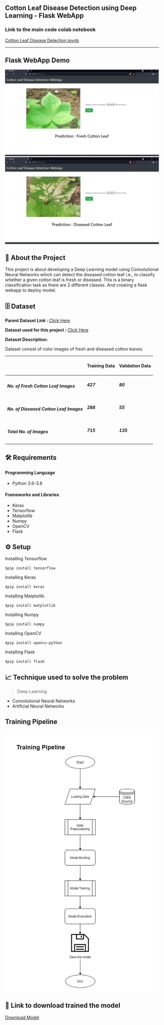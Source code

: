 <h2>Cotton Leaf Disease Detection using Deep Learning - Flask WebApp</h2>


<h3><b>Link to the main code colab notebook</b> </h3>

[Cotton Leaf Disease Detection.ipynb](https://colab.research.google.com/drive/1UgD3vrr7CopI9RxvaBJKp4tqPBS88SgZ#scrollTo=ABICAi0toxoa)
<hr>

<h2>Flask WebApp Demo</h2>
<img src="https://github.com/Hemanthghs/Cotton-Leaf-Disease-Detection-using-Deep-Learning/blob/main/readme_imgs/fresh_pred.png">

<img src="https://github.com/Hemanthghs/Cotton-Leaf-Disease-Detection-using-Deep-Learning/blob/main/readme_imgs/diseased_pred.png">



<h2>📝 About the Project</h2>
This project is about developing a Deep Learning model using Convolutional Neural Networks which can detect the diseased cotton leaf i.e., to classify whether a given cotton leaf is fresh or diseased. This is a binary classification task as there are 2 different classes. And creating a flask webapp to deploy model.


<h2>🗄️<b> Dataset</b></h2>

<b>Parent Dataset Link : </b> [Click Here](https://www.kaggle.com/janmejaybhoi/cotton-disease-dataset)



<b>Dataset used for this project : </b> [Click Here](https://drive.google.com/drive/folders/1He8eQ3raIGrbVvNwhhNK5ELFnoiE3dQk?usp=sharing)


<b>Dataset Description:</b>

Dataset consist of color images of fresh and diseased cotton leaves.

||<h4>Training Data</h4>|<h4>Validation Data</h4>|
|------|------|------|
|<h5>No. of Fresh Cotton Leaf Images</h5>|<h6><b>427</b></h6>|<h6><b>80</b> </h6>    |
|<h5>No. of Diseased Cotton Leaf Images</h5>|<h6><b>288</b></h6>|<h6><b>55</b><h6>|
|<h5>Total No. of Images</h5>|<h6><b>715</b></h6>|<h6><b>135</b></h6>|
  
  <h2>🛠️ Requirements</h2>

  <h4>Programming Language</h4>
  
*   Python 3.6-3.8
  <h4>Frameworks and Libraries</h4>
  
*   Keras
*   Tensorflow
*   Matplotlib 
*   Numpy 
*   OpenCV 
*   Flask
  
  <h2>⚙️ Setup</h2>
  
  Installing Tensorflow
  
    $pip install tensorflow
  
  Installing Keras
  
    $pip install keras
  
  Installing Matplotlib
    
    $pip install matplotlib
  
  Installing Numpy
     
    $pip install numpy
 
  Installing OpenCV
  
    $pip install opencv-python
 
  Installing Flask
  
    $pip install flask
  

  
  <h2>📈 Technique used to solve the problem</h2>
  
  >   Deep Learning
  
  *   Convolutional Neural Networks
  *   Artificial Neural Networks
  
  
 <h2> Training Pipeline</h2>
<img src="https://github.com/Hemanthghs/Cotton-Leaf-Disease-Detection-using-Deep-Learning/blob/main/readme_imgs/training_pipeline.jpg">
  
  <h2>💾 Link to download trained the model</h2>
  
  [Download Model](https://github.com/Hemanthghs/Cotton-Leaf-Disease-Detection-using-Deep-Learning/raw/main/model.h5)

